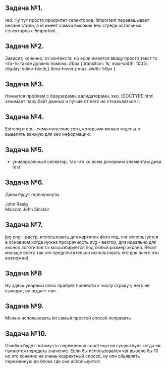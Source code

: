 ## Задача №1.

red. Ну тут просто приоритет селекторов, !important перевешывает инлайн стили, а id имеет самый высокий вес стреди остальных селекторов с !important.

## Задача №2.

Зависит, конечно, от контекста, но если имеется ввиду просто текст то что-то такое должно помочь:
#box {
transition: 1s;
max-width: 100%;
display: inline-block;}
#box:hover {
max-width: 50px
}

## Задача №3.

Начнутся проблем с браузерами, валидаторами, seo. !DOCTYPE html занимает пару байт данных и лучше от него не отказываться :)

## Задача №4.

Еstrong и em - семантические теги, которыми можно отдельно выделять важную для seo информацию.

## Задача №5.

* универсальный селектор, так что ко всем дочерним элементам дива test

## Задача №6.

Дивы будут подчеркнуты
<div>John Resig</div>
<div>Malcom John Sinclair</div>

## Задача №7.

jpg png - растр, использовать для картинок фото итд, пнг используется в основном когда нужна прозрачность
svg - вектор, для идеально для иконок логотипов т.к масшабируется под любой размер экрана. Весит меньше всего так что предпочтительно использовать его для всего что возможно)

## Задача №8
 
Ну здесь унарный плюс пробует привести к числу строку у него не выходит, он выдает нан.

## Задача №9.

Можно использовать let самый простой способ поправить

## Задача №10.

Ошибка будет потомучто переменная count еще не существует когда ей пытаются передать значение. Если бы использовался var вывело бы 10 но это конечно не очень корректный способ, ну или обьявлять переменную до блока где она используется 

